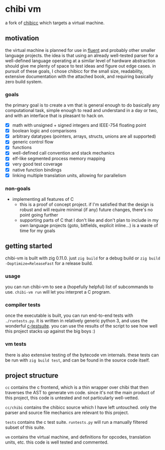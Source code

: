# chibi vm

a fork of [chibicc](https://github.com/rui314/chibicc) which targets a virtual
machine.

## motivation

the virtual machine is planned for use in [fluent](https://github.com/garrisonhh/fluent)
and probably other smaller language projects. the idea is that using an already
well-tested parser for a well-defined language operating at a similar level of
hardware abstraction should give me plenty of space to test ideas and figure
out edge cases. in pursuit of these goals, I chose chibicc for the small size,
readability, extensive documentation with the attached book, and requiring
basically zero build system.

### goals

the primary goal is to create a vm that is general enough to do basically any
computational task, simple enough to read and understand in a day or two, and
with an interface that is pleasant to hack on.

- [x] math with unsigned + signed integers and IEEE-754 floating point
- [x] boolean logic and comparisons
- [x] arbitrary datatypes (pointers, arrays, structs, unions are all supported)
- [x] generic control flow
- [x] functions
- [x] well-defined call convention and stack mechanics
- [x] elf-like segmented process memory mapping
- [x] very good test coverage
- [x] native function bindings
- [x] linking multiple translation units, allowing for parallelism

### non-goals

- implementing all features of C
  - this is a proof of concept project. if I'm satisfied that the design is
    robust and will require minimal (if any) future changes, there's no point
    going further
  - supporting parts of C that I don't like and don't plan to include in my own
    language projects (goto, bitfields, explicit inline...) is a waste of time
    for my goals

## getting started

chibi-vm is built with zig 0.11.0. just `zig build` for a debug build or
`zig build -Doptimize=ReleaseFast` for a release build.

### usage

you can run chibi-vm to see a (hopefully helpful) list of subcommands to use.
`chibi-vm run` will let you interpret a C program.

### compiler tests

once the executable is built, you can run end-to-end tests with `./runtests.py`.
it is written in relatively generic python 3, and uses the wonderful [c-testsuite](https://github.com/c-testsuite/c-testsuite).
you can use the results of the script to see how well this project stacks up
against the big boys :)

### vm tests

there is also extensive testing of the bytecode vm internals. these tests can
be run with `zig build test`, and can be found in the source code itself.

## project structure

`cc` contains the c frontend, which is a thin wrapper over chibi that then
traverses the AST to generate vm code. since it's not the main product of this
project, this code is untested and not particularly well-vetted.

`cc/chibi` contains the chibicc source which I have left untouched. only the parser
and source file mechanics are relevant to this project.

`tests` contains the c test suite. `runtests.py` will run a manually filtered
subset of this suite.

`vm` contains the virtual machine, and definitions for opcodes, translation
units, etc. this code is well tested and commented.
